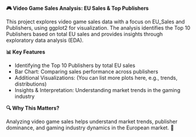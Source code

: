 **🎮 Video Game Sales Analysis: EU Sales & Top Publishers**

This project explores video game sales data with a focus on EU_Sales and Publishers, using ggplot2 for visualization. The analysis identifies the Top 10 Publishers based on total EU sales and provides insights through exploratory data analysis (EDA).

**📊 Key Features**

- Identifying the Top 10 Publishers by total EU sales
- Bar Chart: Comparing sales performance across publishers
- Additional Visualizations: (You can list more plots here, e.g., trends, distributions)
- Insights & Interpretation: Understanding market trends in the gaming industry
  
**🔍 Why This Matters?**

Analyzing video game sales helps understand market trends, publisher dominance, and gaming industry dynamics in the European market. 🚀
